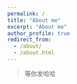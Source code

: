 ```yaml
---
permalink: /
title: "About me"
excerpt: "About me"
author_profile: true
redirect_from: 
  - /about/
  - /about.html
---
```


> 等你发哈哈
